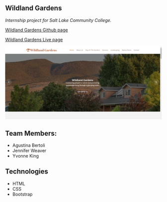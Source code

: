 Wildland Gardens
----------------
*Internship project for Salt Lake Community College.*

[Wildland Gardens Github page](https://von-amari.github.io/wildgarden/)

[Wildland Gardens Live page](https://wildlandgardens.com/)

![Wildland Front page](/wild.PNG)

Team Members:
----------
- Agustina Bertoli
- Jennifer Weaver
- Yvonne King

Technologies
---------

- HTML
- CSS
- Bootstrap
